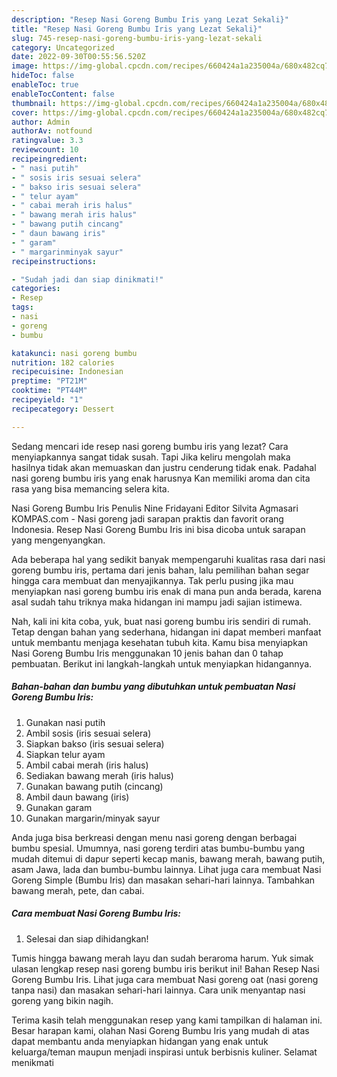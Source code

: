 ```yaml
---
description: "Resep Nasi Goreng Bumbu Iris yang Lezat Sekali}"
title: "Resep Nasi Goreng Bumbu Iris yang Lezat Sekali}"
slug: 745-resep-nasi-goreng-bumbu-iris-yang-lezat-sekali
category: Uncategorized
date: 2022-09-30T00:55:56.520Z
image: https://img-global.cpcdn.com/recipes/660424a1a235004a/680x482cq70/nasi-goreng-bumbu-iris-foto-resep-utama.jpg
hideToc: false
enableToc: true
enableTocContent: false
thumbnail: https://img-global.cpcdn.com/recipes/660424a1a235004a/680x482cq70/nasi-goreng-bumbu-iris-foto-resep-utama.jpg
cover: https://img-global.cpcdn.com/recipes/660424a1a235004a/680x482cq70/nasi-goreng-bumbu-iris-foto-resep-utama.jpg
author: Admin
authorAv: notfound
ratingvalue: 3.3
reviewcount: 10
recipeingredient:
- " nasi putih"
- " sosis iris sesuai selera"
- " bakso iris sesuai selera"
- " telur ayam"
- " cabai merah iris halus"
- " bawang merah iris halus"
- " bawang putih cincang"
- " daun bawang iris"
- " garam"
- " margarinminyak sayur"
recipeinstructions:

- "Sudah jadi dan siap dinikmati!"
categories:
- Resep
tags:
- nasi
- goreng
- bumbu

katakunci: nasi goreng bumbu 
nutrition: 182 calories
recipecuisine: Indonesian
preptime: "PT21M"
cooktime: "PT44M"
recipeyield: "1"
recipecategory: Dessert

---
```



Sedang mencari ide resep nasi goreng bumbu iris yang lezat? Cara menyiapkannya sangat tidak susah. Tapi Jika keliru mengolah maka hasilnya tidak akan memuaskan dan justru cenderung tidak enak. Padahal nasi goreng bumbu iris yang enak harusnya Kan memiliki aroma dan cita rasa yang bisa memancing selera kita.


Nasi Goreng Bumbu Iris Penulis Nine Fridayani Editor Silvita Agmasari KOMPAS.com - Nasi goreng jadi sarapan praktis dan favorit orang Indonesia. Resep Nasi Goreng Bumbu Iris ini bisa dicoba untuk sarapan yang mengenyangkan.

Ada beberapa hal yang sedikit banyak mempengaruhi kualitas rasa dari nasi goreng bumbu iris, pertama dari jenis bahan, lalu pemilihan bahan segar hingga cara membuat dan menyajikannya. Tak perlu pusing jika mau menyiapkan nasi goreng bumbu iris enak di mana pun anda berada, karena asal sudah tahu triknya maka hidangan ini mampu jadi sajian istimewa.


Nah, kali ini kita coba, yuk, buat nasi goreng bumbu iris sendiri di rumah. Tetap dengan bahan yang sederhana, hidangan ini dapat memberi manfaat untuk membantu menjaga kesehatan tubuh kita. Kamu bisa menyiapkan Nasi Goreng Bumbu Iris menggunakan 10 jenis bahan dan 0 tahap pembuatan. Berikut ini langkah-langkah untuk menyiapkan hidangannya.

<!--inarticleads1-->

##### Bahan-bahan dan bumbu yang dibutuhkan untuk pembuatan Nasi Goreng Bumbu Iris:

1. Gunakan  nasi putih
1. Ambil  sosis (iris sesuai selera)
1. Siapkan  bakso (iris sesuai selera)
1. Siapkan  telur ayam
1. Ambil  cabai merah (iris halus)
1. Sediakan  bawang merah (iris halus)
1. Gunakan  bawang putih (cincang)
1. Ambil  daun bawang (iris)
1. Gunakan  garam
1. Gunakan  margarin/minyak sayur


Anda juga bisa berkreasi dengan menu nasi goreng dengan berbagai bumbu spesial. Umumnya, nasi goreng terdiri atas bumbu-bumbu yang mudah ditemui di dapur seperti kecap manis, bawang merah, bawang putih, asam Jawa, lada dan bumbu-bumbu lainnya. Lihat juga cara membuat Nasi Goreng Simple (Bumbu Iris) dan masakan sehari-hari lainnya. Tambahkan bawang merah, pete, dan cabai. 

<!--inarticleads2-->

##### Cara membuat Nasi Goreng Bumbu Iris:


1. Selesai dan siap dihidangkan!

Tumis hingga bawang merah layu dan sudah beraroma harum. Yuk simak ulasan lengkap resep nasi goreng bumbu iris berikut ini! Bahan Resep Nasi Goreng Bumbu Iris. Lihat juga cara membuat Nasi goreng oat (nasi goreng tanpa nasi) dan masakan sehari-hari lainnya. Cara unik menyantap nasi goreng yang bikin nagih. 

Terima kasih telah menggunakan resep yang kami tampilkan di halaman ini. Besar harapan kami, olahan Nasi Goreng Bumbu Iris yang mudah di atas dapat membantu anda menyiapkan hidangan yang enak untuk keluarga/teman maupun menjadi inspirasi untuk berbisnis kuliner. Selamat menikmati
